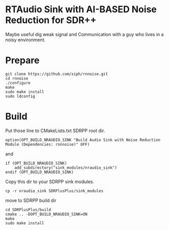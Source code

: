 # RTAudio Sink with AI-BASED Noise Reduction for SDR++

Maybe useful dig weak signal and Communication with a guy who lives in a noisy environment.

# Prepare
```
git clone https://github.com/xiph/rnnoise.git
cd rnnoise
./configure
make
sudo make install
sudo ldconfig
```

# Build

Put those line to CMakeLists.txt SDRPP root dir.
```
option(OPT_BUILD_NRAUDIO_SINK "Build Audio Sink with Noise Reduction Module (Dependencies: rnnnoise)" OFF)

```
and

```
if (OPT_BUILD_NRAUDIO_SINK)
    add_subdirectory("sink_modules/nraudio_sink")
endif (OPT_BUILD_NRAUDIO_SINK)
```

Copy this dir to your SDRPP sink modules.
```
cp -r nraudio_sink SDRPlusPlus/sink_modules
```

move to SDRPP build dir
```
cd SDRPlusPlus/build
cmake .. -DOPT_BUILD_NRAUDIO_SINK=ON
make 
sudo make install
```
